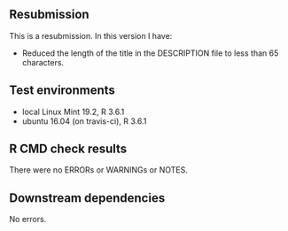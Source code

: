 ## Resubmission
This is a resubmission. In this version I have:

* Reduced the length of the title in the DESCRIPTION file to less than 65 characters.

## Test environments
* local Linux Mint 19.2, R 3.6.1
* ubuntu 16.04 (on travis-ci), R 3.6.1


## R CMD check results
There were no ERRORs or WARNINGs or NOTES. 


## Downstream dependencies
No errors.